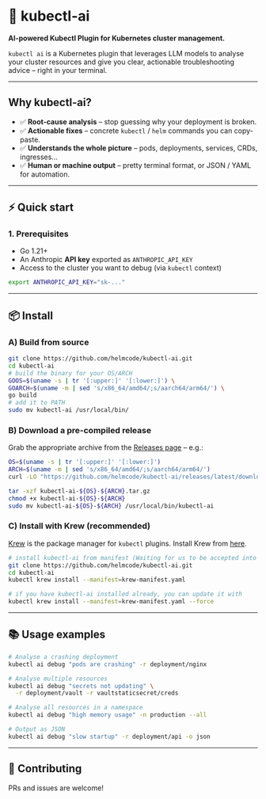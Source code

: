 # 🤖 kubectl-ai

**AI-powered Kubectl Plugin for Kubernetes cluster management.**

`kubectl ai` is a Kubernetes plugin that leverages LLM models to analyse your cluster resources and give you clear, actionable troubleshooting advice – right in your terminal.

---

## Why kubectl-ai?

* ✅ **Root-cause analysis** – stop guessing why your deployment is broken.
* ✅ **Actionable fixes** – concrete `kubectl` / `helm` commands you can copy-paste.
* ✅ **Understands the whole picture** – pods, deployments, services, CRDs, ingresses…
* ✅ **Human or machine output** – pretty terminal format, or JSON / YAML for automation.

---

## ⚡ Quick start

### 1. Prerequisites

* Go 1.21+
* An Anthropic **API key** exported as `ANTHROPIC_API_KEY`
* Access to the cluster you want to debug (via `kubectl` context)

```bash
export ANTHROPIC_API_KEY="sk-..."
```

---

## 📦 Install

### A) Build from source

```bash
git clone https://github.com/helmcode/kubectl-ai.git
cd kubectl-ai
# build the binary for your OS/ARCH
GOOS=$(uname -s | tr '[:upper:]' '[:lower:]') \
GOARCH=$(uname -m | sed 's/x86_64/amd64/;s/aarch64/arm64/') \
go build
# add it to PATH
sudo mv kubectl-ai /usr/local/bin/
```

### B) Download a pre-compiled release

Grab the appropriate archive from the [Releases page](https://github.com/helmcode/kubectl-ai/releases) – e.g.:

```bash
OS=$(uname -s | tr '[:upper:]' '[:lower:]')
ARCH=$(uname -m | sed 's/x86_64/amd64/;s/aarch64/arm64/')
curl -LO "https://github.com/helmcode/kubectl-ai/releases/latest/download/kubectl-ai-${OS}-${ARCH}.tar.gz"

tar -xzf kubectl-ai-${OS}-${ARCH}.tar.gz
chmod +x kubectl-ai-${OS}-${ARCH}
sudo mv kubectl-ai-${OS}-${ARCH} /usr/local/bin/kubectl-ai
```

### C) Install with Krew (recommended)

[Krew](https://krew.sigs.k8s.io/) is the package manager for `kubectl` plugins. Install Krew from [here](https://krew.sigs.k8s.io/docs/user-guide/setup/install/).

```bash
# install kubectl-ai from manifest (Waiting for us to be accepted into krew-index)
git clone https://github.com/helmcode/kubectl-ai.git
cd kubectl-ai
kubectl krew install --manifest=krew-manifest.yaml

# if you have kubectl-ai installed already, you can update it with
kubectl krew install --manifest=krew-manifest.yaml --force
```

---

## 📚 Usage examples

```bash
# Analyse a crashing deployment
kubectl ai debug "pods are crashing" -r deployment/nginx

# Analyse multiple resources
kubectl ai debug "secrets not updating" \
  -r deployment/vault -r vaultstaticsecret/creds

# Analyse all resources in a namespace
kubectl ai debug "high memory usage" -n production --all

# Output as JSON
kubectl ai debug "slow startup" -r deployment/api -o json
```

---

## 🤝 Contributing

PRs and issues are welcome!
